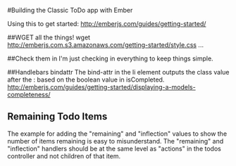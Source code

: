 #Building the Classic ToDo app with Ember

Using this to get started: http://emberjs.com/guides/getting-started/

##WGET all the things!
    wget http://emberjs.com.s3.amazonaws.com/getting-started/style.css
    ...

##Check them in
I'm just checking in everything to keep things simple.

##Handlebars bindattr
The bind-attr in the li element outputs the class value after the : based on the boolean value in isCompleted.
http://emberjs.com/guides/getting-started/displaying-a-models-completeness/


## Remaining Todo Items
The example for adding the "remaining" and "inflection" values to show the number of items remaining is easy to misunderstand. The "remaining" and "inflection" handlers should be at the same level as "actions" in the todos controller and not children of that item.
